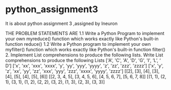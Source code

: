 # python_assignment3
It is about python assignment 3 ,assigned by Ineuron

THE PROBLEM STATEMENTS ARE
1.1 Write a Python Program to implement your own myreduce() function which works exactly 
like Python's built-in function reduce()
1.2 Write a Python program to implement your own myfilter() function which works exactly 
like Python's built-in function filter()
2. Implement List comprehensions to produce the following lists. 
Write List comprehensions to produce the following Lists
['A', 'C', 'A', 'D', 'G', 'I', ’L’, ‘ D’]
['x', 'xx', 'xxx', 'xxxx', 'y', 'yy', 'yyy', 'yyyy', 'z', 'zz', 'zzz', 'zzzz'] 
['x', 'y', 'z', 'xx', 'yy', 'zz', 'xxx', 'yyy', 'zzz', 'xxxx', 'yyyy', 'zzzz'] 
[[2], [3], [4], [3], [4], [5], [4], [5], [6]] [[2, 3, 4, 5], [3, 4, 5, 6], 
[4, 5, 6, 7], [5, 6, 7, 8]]
[(1, 1), (2, 1), (3, 1), (1, 2), (2, 2), (3, 2), (1, 3), (2, 3), (3, 3)]
